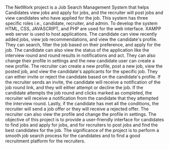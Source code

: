 The NetWork project is a Job Search Management System that helps Candidates view jobs and apply for jobs, and the recruiter will post jobs and view candidates who have applied for the job. This system has three specific roles i.e., candidate, recruiter, and admin. To develop the system HTML, CSS, JAVASCRIPT, and PHP are used for the web interface. XAMPP web server is used to host applications.
The candidate can view recently added jobs, view job recommendations, and view the candidate's profile. They can search, filter the job based on their preference, and apply for the job. The candidate can also view the status of the application like the interview round and round results in notifications and act. They can also change their profile in settings and the new candidate user can create a new profile.
The recruiter can create a new profile, post a new job, view the posted job, and view the candidate's applicants for the specific job. They can either invite or reject the candidate based on the candidate's profile. If the recruiter sends an invite, the candidate will receive a notification of the job round link, and they will either attempt or decline the job. If the candidate attempts the job round and clicks marked as completed, the recruiter will receive a notification from the candidate that they attempted the interview round. Lastly, if the candidate has met all the conditions, the recruiter will send a job offer or they will receive a rejected offer. The recruiter can also view the profile and change the profile in settings.
The objective of this project is to provide a user-friendly interface for candidates to find jobs and apply for jobs, and for recruiters to post jobs and find the best candidates for the job. The significance of the project is to perform a smooth job search process for the candidates and to find a good recruitment platform for the recruiters.
